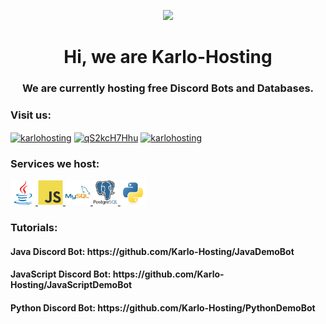 <p align="middle">
<img src="https://karlo-hosting.com/logo.png">
<h1 align="center">Hi, we are Karlo-Hosting</h1>
<h3 align="center">We are currently hosting free Discord Bots and Databases.</h3>

<h3 align="left">Visit us:</h3>
<p align="left">
<a href="https://twitter.com/karlohosting" target="blank"><img align="center" src="https://raw.githubusercontent.com/rahuldkjain/github-profile-readme-generator/master/src/images/icons/Social/twitter.svg" alt="karlohosting" height="30" width="40" /></a>
<a href="https://discord.gg/qS2kcH7Hhu" target="blank"><img align="center" src="https://raw.githubusercontent.com/rahuldkjain/github-profile-readme-generator/master/src/images/icons/Social/discord.svg" alt="qS2kcH7Hhu" height="30" width="40" /></a>
<a href=https://www.instagram.com/karlo_hosting/ target="blank"><img align="center" src="https://raw.githubusercontent.com/rahuldkjain/github-profile-readme-generator/master/src/images/icons/Social/instagram.svg" alt="karlohosting" height="30" width="40" /></a>
</p>

<h3 align="left">Services we host:</h3>
<p align="left"> <a href="https://www.java.com" target="_blank" rel="noreferrer"> <img src="https://raw.githubusercontent.com/devicons/devicon/master/icons/java/java-original.svg" alt="java" width="40" height="40"/> </a> <a href="https://developer.mozilla.org/en-US/docs/Web/JavaScript" target="_blank" rel="noreferrer"> <img src="https://raw.githubusercontent.com/devicons/devicon/master/icons/javascript/javascript-original.svg" alt="javascript" width="40" height="40"/> </a> <a href="https://www.mysql.com/" target="_blank" rel="noreferrer"> <img src="https://raw.githubusercontent.com/devicons/devicon/master/icons/mysql/mysql-original-wordmark.svg" alt="mysql" width="40" height="40"/> </a> <a href="https://www.postgresql.org" target="_blank" rel="noreferrer"> <img src="https://raw.githubusercontent.com/devicons/devicon/master/icons/postgresql/postgresql-original-wordmark.svg" alt="postgresql" width="40" height="40"/> </a> <a href="https://www.python.org" target="_blank" rel="noreferrer"> <img src="https://raw.githubusercontent.com/devicons/devicon/master/icons/python/python-original.svg" alt="python" width="40" height="40"/> </a> </p>
<h3 align="left">Tutorials:</h3>
<h4>Java Discord Bot: https://github.com/Karlo-Hosting/JavaDemoBot</h4>
<h4> JavaScript Discord Bot: https://github.com/Karlo-Hosting/JavaScriptDemoBot </h4>
<h4>Python Discord Bot: https://github.com/Karlo-Hosting/PythonDemoBot</h4>

